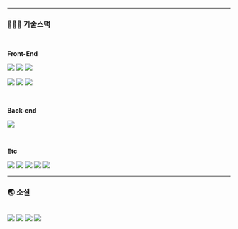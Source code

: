 
---

<h3>🧑🏻‍💻 기술스택</h3>

<br>

**Front-End**

<a><img src="https://img.shields.io/badge/html5-E34F26?style=for-the-badge&logo=html5&logoColor=white"></a>
<a><img src="https://img.shields.io/badge/css-1572B6?style=for-the-badge&logo=css3&logoColor=white"></a>
<a><img src="https://img.shields.io/badge/Sass-cc6699?style=for-the-badge&logo=Sass&logoColor=white"></a>

<a><img src="https://img.shields.io/badge/javascript-F7DF1E?style=for-the-badge&logo=javascript&logoColor=black"></a>
<a><img src="https://img.shields.io/badge/react-61DAFB?style=for-the-badge&logo=react&logoColor=black"></a>
<a><img src="https://img.shields.io/badge/redux-764ABC?style=for-the-badge&logo=Redux&logoColor=white"></a>

<br>

**Back-end**

<a><img src="https://img.shields.io/badge/node.js-339933?style=for-the-badge&logo=Node.js&logoColor=white"></a>

<br>

**Etc**

<a><img src="https://img.shields.io/badge/github-181717?style=for-the-badge&logo=github&logoColor=white"></a>
<a><img src="https://img.shields.io/badge/git-F05032?style=for-the-badge&logo=git&logoColor=white"></a>
<a><img src="https://img.shields.io/badge/Notion-000000?style=for-the-badge&logo=Notion&logoColor=white"></a>
<a><img src="https://img.shields.io/badge/Jira-0052CC?style=for-the-badge&logo=Jira&logoColor=white"></a>
<a><img src="https://img.shields.io/badge/Slack-4A154B?style=for-the-badge&logo=Slack&logoColor=white"></a>


---

<h3>🌏 소셜 </h3>

<br>
<a href="https://field-waste-4dc.notion.site/22c79f9246a3468780d68831830e7d9f"><img src="https://img.shields.io/badge/resume-FF160B?style=for-the-badge&logo=ProcessWire&logoColor=white"></a>
<a href="https://velog.io/@hoon-devlog"><img src="https://img.shields.io/badge/Velog-20C997?style=for-the-badge&logo=Velog&logoColor=white"></a>
<a href="https://www.facebook.com/profile.php?id=100075702960471"><img src="https://img.shields.io/badge/facebook-1877F2?style=for-the-badge&logo=facebook&logoColor=white"></a>
<a href="mailto:hoonn94@gmail.com"><img src="https://img.shields.io/badge/gmail-EA4335?style=for-the-badge&logo=gmail&logoColor=white"></a>



